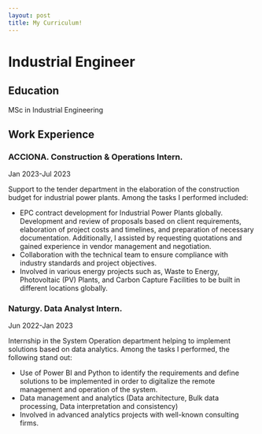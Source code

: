 ```yaml
---
layout: post
title: My Curriculum!
---
```


# Industrial Engineer

## Education
MSc in Industrial Engineering

## Work Experience

### ACCIONA. Construction & Operations Intern. 
Jan 2023-Jul 2023 

Support to the tender department in the elaboration of the construction budget for industrial power plants.
Among the tasks I performed included:
-	EPC contract development for Industrial Power Plants globally. Development and review of proposals based on client requirements, elaboration of project costs and timelines, and preparation of necessary documentation. Additionally, I assisted by requesting quotations and gained experience in vendor management and negotiation. 
-	Collaboration with the technical team to ensure compliance with industry standards and project objectives.
-	Involved in various energy projects such as, Waste to Energy, Photovoltaic (PV) Plants, and Carbon Capture Facilities to be built in different locations globally.

### Naturgy. Data Analyst Intern.
Jun 2022-Jan 2023
 
Internship in the System Operation department helping to implement solutions based on data analytics.
Among the tasks I performed, the following stand out:
-	Use of Power BI and Python to identify the requirements and define solutions to be implemented in order to digitalize the remote management and operation of the system.
-	Data management and analytics (Data architecture, Bulk data processing, Data interpretation and consistency)
-	Involved in advanced analytics projects with well-known consulting firms.
